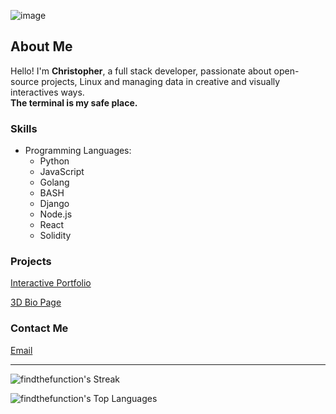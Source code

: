 ![image](https://github.com/findthefunction/findthefunction/assets/31022640/f2683952-ce82-48a7-85e8-ca17ec017a6e)


## About Me

Hello! I'm **Christopher**, a full stack developer, passionate about open-source projects, Linux and managing data in creative and visually interactives ways.  
**The terminal is my safe place.**

### Skills
- Programming Languages:
  - Python
  - JavaScript
  - Golang
  - BASH
  - Django
  - Node.js
  - React
  - Solidity

### Projects

[Interactive Portfolio](https://blockchaindegen.io/)

[3D Bio Page](http://167.99.181.243/)



### Contact Me
[Email](mailto:dev@findthefunction.io)

---

![findthefunction's Streak](https://github-readme-streak-stats.herokuapp.com/?user=findthefunction&theme=tokyonight&hide_border=false)

![findthefunction's Top Languages](https://github-readme-stats.vercel.app/api/top-langs/?username=findthefunction&theme=tokyonight&show_icons=true&hide_border=false&layout=compact)
